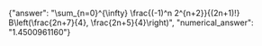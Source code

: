 {"answer": "\\sum_{n=0}^{\\infty} \\frac{(-1)^n 2^{n+2}}{(2n+1)!} B\\left(\\frac{2n+7}{4}, \\frac{2n+5}{4}\\right)", "numerical_answer": "1.4500961160"}